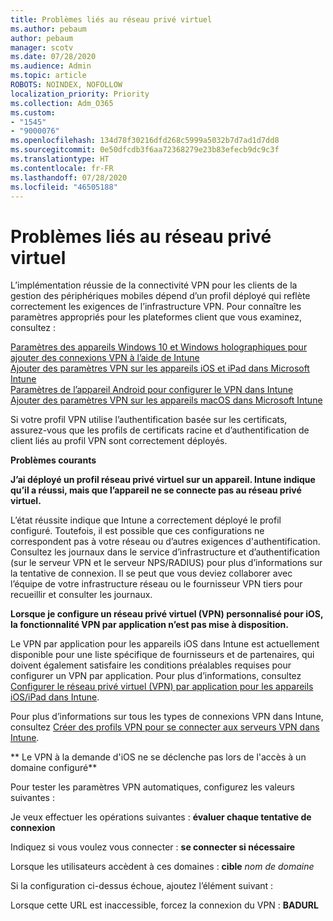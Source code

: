 ```yaml
---
title: Problèmes liés au réseau privé virtuel
ms.author: pebaum
author: pebaum
manager: scotv
ms.date: 07/28/2020
ms.audience: Admin
ms.topic: article
ROBOTS: NOINDEX, NOFOLLOW
localization_priority: Priority
ms.collection: Adm_O365
ms.custom:
- "1545"
- "9000076"
ms.openlocfilehash: 134d78f30216dfd268c5999a5032b7d7ad1d7dd8
ms.sourcegitcommit: 0e50dfcdb3f6aa72368279e23b83efecb9dc9c3f
ms.translationtype: HT
ms.contentlocale: fr-FR
ms.lasthandoff: 07/28/2020
ms.locfileid: "46505188"
---
```

# <a name="vpn-related-issues"></a>Problèmes liés au réseau privé virtuel

L’implémentation réussie de la connectivité VPN pour les clients de la gestion des périphériques mobiles dépend d’un profil déployé qui reflète correctement les exigences de l’infrastructure VPN. Pour connaître les paramètres appropriés pour les plateformes client que vous examinez, consultez : 

[Paramètres des appareils Windows 10 et Windows holographiques pour ajouter des connexions VPN à l’aide de Intune](https://docs.microsoft.com/intune/vpn-settings-windows-10)  
[Ajouter des paramètres VPN sur les appareils iOS et iPad dans Microsoft Intune](https://docs.microsoft.com/intune/vpn-settings-ios)  
[Paramètres de l’appareil Android pour configurer le VPN dans Intune](https://docs.microsoft.com/intune/vpn-settings-android)  
[Ajouter des paramètres VPN sur les appareils macOS dans Microsoft Intune](https://docs.microsoft.com/mem/intune/configuration/vpn-settings-macos)

Si votre profil VPN utilise l’authentification basée sur les certificats, assurez-vous que les profils de certificats racine et d’authentification de client liés au profil VPN sont correctement déployés.

**Problèmes courants**

**J’ai déployé un profil réseau privé virtuel sur un appareil. Intune indique qu’il a réussi, mais que l’appareil ne se connecte pas au réseau privé virtuel.**

L’état réussite indique que Intune a correctement déployé le profil configuré. Toutefois, il est possible que ces configurations ne correspondent pas à votre réseau ou d’autres exigences d'authentification. Consultez les journaux dans le service d’infrastructure et d’authentification (sur le serveur VPN et le serveur NPS/RADIUS) pour plus d’informations sur la tentative de connexion. Il se peut que vous deviez collaborer avec l’équipe de votre infrastructure réseau ou le fournisseur VPN tiers pour recueillir et consulter les journaux.

**Lorsque je configure un réseau privé virtuel (VPN) personnalisé pour iOS, la fonctionnalité VPN par application n’est pas mise à disposition.**

Le VPN par application pour les appareils iOS dans Intune est actuellement disponible pour une liste spécifique de fournisseurs et de partenaires, qui doivent également satisfaire les conditions préalables requises pour configurer un VPN par application. Pour plus d’informations, consultez [Configurer le réseau privé virtuel (VPN) par application pour les appareils iOS/iPad dans Intune](https://docs.microsoft.com/intune/vpn-setting-configure-per-app). 

Pour plus d’informations sur tous les types de connexions VPN dans Intune, consultez [Créer des profils VPN pour se connecter aux serveurs VPN dans Intune](https://docs.microsoft.com/intune/vpn-settings-configure).  

** Le VPN à la demande d'iOS ne se déclenche pas lors de l'accès à un domaine configuré**

Pour tester les paramètres VPN automatiques, configurez les valeurs suivantes :

Je veux effectuer les opérations suivantes : **évaluer chaque tentative de connexion** 

Indiquez si vous voulez vous connecter : **se connecter si nécessaire**

Lorsque les utilisateurs accèdent à ces domaines : **cible** *nom de domaine*

Si la configuration ci-dessus échoue, ajoutez l’élément suivant :

Lorsque cette URL est inaccessible, forcez la connexion du VPN : **BADURL**
